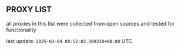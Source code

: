 ## PROXY LIST

all proxies in this list were collected from open sources and tested for functionality

last update: `2025-03-04 00:52:02.109210+00:00` UTC